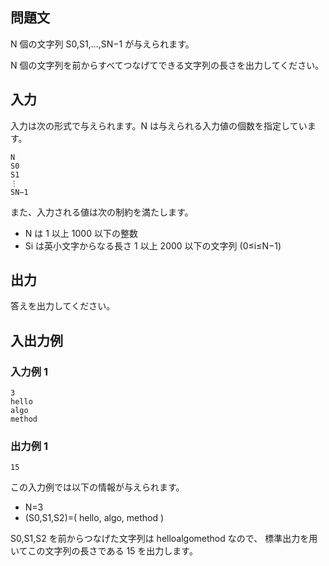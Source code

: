 ## 問題文

N 個の文字列 S0​,S1​,…,SN−1​ が与えられます。

N 個の文字列を前からすべてつなげてできる文字列の長さを出力してください。

## 入力

入力は次の形式で与えられます。N は与えられる入力値の個数を指定しています。

```text
N
S0
S1
⋮
SN−1
```

また、入力される値は次の制約を満たします。

- N は 1 以上 1000 以下の整数
- Si​ は英小文字からなる長さ 1 以上 2000 以下の文字列 (0≤i≤N−1)

## 出力

答えを出力してください。

## 入出力例

### 入力例 1

```text
3
hello
algo
method
```

### 出力例 1

```text
15
```

この入力例では以下の情報が与えられます。

- N=3
- (S0​,S1​,S2​)=( hello, algo, method )

S0​,S1​,S2​ を前からつなげた文字列は helloalgomethod なので、
標準出力を用いてこの文字列の長さである 15 を出力します。
